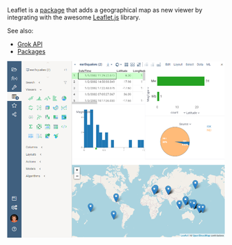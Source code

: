 Leaflet is a [package](https://datagrok.ai/help/develop/develop#packages) 
that adds a geographical map as new viewer by integrating with the awesome
[Leaflet.js](https://leafletjs.com/) library.  

See also: 
  * [Grok API](https://datagrok.ai/help/develop/grok-api)
  * [Packages](https://datagrok.ai/help/develop/develop#packages)

![](../../help/develop/how-to/leaflet-viewer.png)